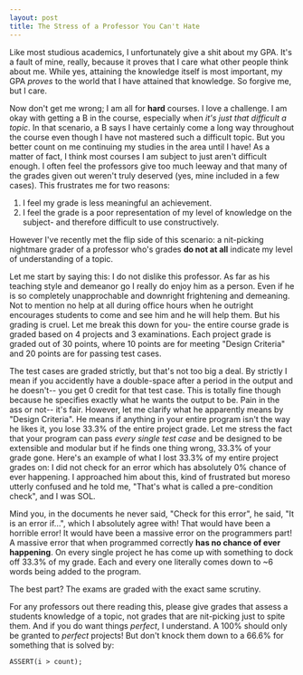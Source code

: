 ```yaml
---
layout: post
title: The Stress of a Professor You Can't Hate
---
```


Like most studious academics, I unfortunately give a shit about my GPA. It's a fault of mine, really, because it proves that I care what other people think about me. While yes, attaining the knowledge itself is most important, my GPA *proves* to the world that I have attained that knowledge. So forgive me, but I care.

Now don't get me wrong; I am all for **hard** courses. I love a challenge. I am okay with getting a B in the course, especially when *it's just that difficult a topic*. In that scenario, a B says I have certainly come a long way throughout the course even though I have not mastered such a difficult topic. But you better count on me continuing my studies in the area until I have! As a matter of fact, I think most courses I am subject to just aren't difficult enough. I often feel the professors give too much leeway and that many of the grades given out weren't truly deserved (yes, mine included in a few cases). This frustrates me for two reasons:

1. I feel my grade is less meaningful an achievement.
2. I feel the grade is a poor representation of my level of knowledge on the subject- and therefore difficult to use constructively.

However I've recently met the flip side of this scenario: a nit-picking nightmare grader of a professor who's grades **do not at all** indicate my level of understanding of a topic.

Let me start by saying this: I do not dislike this professor. As far as his teaching style and demeanor go I really do enjoy him as a person. Even if he is so completely unapprochable and downright frightening and demeaning. Not to mention no help at all during office hours when he outright encourages students to come and see him and he will help them. But his grading is cruel. Let me break this down for you- the entire course grade is graded based on 4 projects and 3 examinations. Each project grade is graded out of 30 points, where 10 points are for meeting "Design Criteria" and 20 points are for passing test cases.

The test cases are graded strictly, but that's not too big a deal. By strictly I mean if you accidently have a double-space after a period in the output and he doesn't-- you get 0 credit for that test case. This is totally fine though because he specifies exactly what he wants the output to be. Pain in the ass or not-- it's fair. However, let me clarify what he apparently means by "Design Criteria". He means if anything in your entire program isn't the way he likes it, you lose 33.3% of the entire project grade. Let me stress the fact that your program can pass *every single test case* and be designed to be extensible and modular but if he finds one thing wrong, 33.3% of your grade gone. Here's an example of what I lost 33.3% of my entire project grades on: I did not check for an error which has absolutely 0% chance of ever happening. I approached him about this, kind of frustrated but moreso utterly confused and he told me, "That's what is called a pre-condition check", and I was SOL.

Mind you, in the documents he never said, "Check for this error", he said, "It is an error if...", which I absolutely agree with! That would have been a horrible error! It would have been a massive error on the programmers part! A massive error that when programmed correctly **has no chance of ever happening**. On every single project he has come up with something to dock off 33.3% of my grade. Each and every one literally comes down to ~6 words being added to the program.

The best part? The exams are graded with the exact same scrutiny.

For any professors out there reading this, please give grades that assess a students knowledge of a topic, not grades that are nit-picking just to spite them. And if you do want things *perfect*, I understand. A 100% should only be granted to *perfect* projects! But don't knock them down to a 66.6% for something that is solved by:

    ASSERT(i > count);


